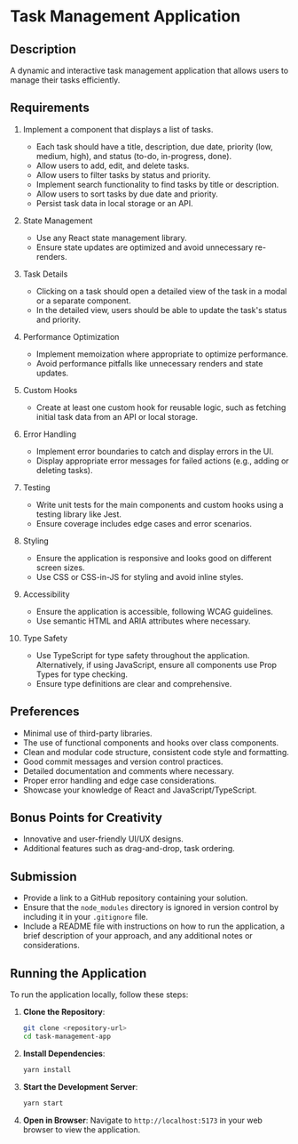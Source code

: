 # Task Management Application

## Description

A dynamic and interactive task management application that allows users to manage their tasks efficiently.

## Requirements

1. Implement a component that displays a list of tasks.
   - Each task should have a title, description, due date, priority (low, medium, high), and status (to-do, in-progress, done).
   - Allow users to add, edit, and delete tasks.
   - Allow users to filter tasks by status and priority.
   - Implement search functionality to find tasks by title or description.
   - Allow users to sort tasks by due date and priority.
   - Persist task data in local storage or an API.

2. State Management
   - Use any React state management library.
   - Ensure state updates are optimized and avoid unnecessary re-renders.

3. Task Details
   - Clicking on a task should open a detailed view of the task in a modal or a separate component.
   - In the detailed view, users should be able to update the task's status and priority.

4. Performance Optimization
   - Implement memoization where appropriate to optimize performance.
   - Avoid performance pitfalls like unnecessary renders and state updates.

5. Custom Hooks
   - Create at least one custom hook for reusable logic, such as fetching initial task data from an API or local storage.

6. Error Handling
   - Implement error boundaries to catch and display errors in the UI.
   - Display appropriate error messages for failed actions (e.g., adding or deleting tasks).

7. Testing
   - Write unit tests for the main components and custom hooks using a testing library like Jest.
   - Ensure coverage includes edge cases and error scenarios.

8. Styling
   - Ensure the application is responsive and looks good on different screen sizes.
   - Use CSS or CSS-in-JS for styling and avoid inline styles.

9. Accessibility
   - Ensure the application is accessible, following WCAG guidelines.
   - Use semantic HTML and ARIA attributes where necessary.

10. Type Safety
    - Use TypeScript for type safety throughout the application. Alternatively, if using JavaScript, ensure all components use Prop Types for type checking.
    - Ensure type definitions are clear and comprehensive.

## Preferences

- Minimal use of third-party libraries.
- The use of functional components and hooks over class components.
- Clean and modular code structure, consistent code style and formatting.
- Good commit messages and version control practices.
- Detailed documentation and comments where necessary.
- Proper error handling and edge case considerations.
- Showcase your knowledge of React and JavaScript/TypeScript.

## Bonus Points for Creativity

- Innovative and user-friendly UI/UX designs.
- Additional features such as drag-and-drop, task ordering.

## Submission

- Provide a link to a GitHub repository containing your solution.
- Ensure that the `node_modules` directory is ignored in version control by including it in your `.gitignore` file.
- Include a README file with instructions on how to run the application, a brief description of your approach, and any additional notes or considerations.

## Running the Application

To run the application locally, follow these steps:

1. **Clone the Repository**:
   ```bash
   git clone <repository-url>
   cd task-management-app
   ```

2. **Install Dependencies**:
   ```bash
   yarn install
   ```

3. **Start the Development Server**:
   ```bash
   yarn start
   ```

4. **Open in Browser**:
   Navigate to `http://localhost:5173` in your web browser to view the application.

   ```bash

